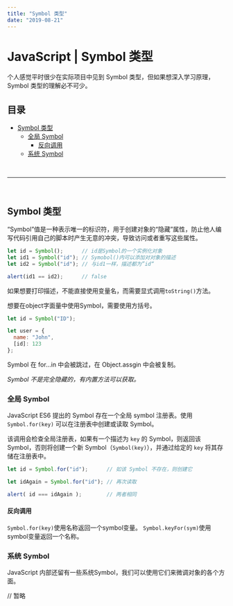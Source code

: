 ```yaml
---
title: "Symbol 类型"
date: "2019-08-21"
---
```


# JavaScript | Symbol 类型

个人感觉平时很少在实际项目中见到 Symbol 类型，但如果想深入学习原理，Symbol 类型的理解必不可少。

## 目录 <!-- omit in toc -->

- [Symbol 类型](#symbol-类型)
  - [全局 Symbol](#全局-symbol)
    - [反向调用](#反向调用)
  - [系统 Symbol](#系统-symbol)

<br>

---

<br>

## Symbol 类型


“Symbol”值是一种表示唯一的标识符，用于创建对象的“隐藏”属性，防止他人编写代码引用自己的脚本时产生无意的冲突，导致访问或者重写这些属性。

```js
let id = Symbol();      // id是Symbol的一个实例化对象
let id1 = Symbol("id"); // Symobol()内可以添加对对象的描述
let id2 = Symbol("id"); // 与id1一样，描述都为”id“

alert(id1 == id2);      // false
```

如果想要打印描述，不能直接使用变量名，而需要显式调用`toString()`方法。

想要在object字面量中使用Symbol，需要使用方括号。

```js
let id = Symbol("ID");

let user = {
  name: "John",
  [id]: 123
};
```

Symbol 在 for...in 中会被跳过，在 Object.assgin 中会被复制。

*Symbol 不是完全隐藏的，有内置方法可以获取。*

### 全局 Symbol

JavaScript ES6 提出的 Symbol 存在一个全局 symbol 注册表。使用 `Symbol.for(key)` 可以在注册表中创建或读取 Symbol。

该调用会检查全局注册表，如果有一个描述为 `key` 的 Symbol，则返回该 Symbol，否则将创建一个新 Symbol（`Symbol(key)`），并通过给定的 `key` 将其存储在注册表中。

```js
let id = Symbol.for("id");      // 如该 Symbol 不存在，则创建它

let idAgain = Symbol.for("id"); // 再次读取

alert( id === idAgain );        // 两者相同
```

#### 反向调用

`Symbol.for(key)`使用名称返回一个symbol变量。
`Symbol.keyFor(sym)`使用symbol变量返回一个名称。

### 系统 Symbol

JavaScript 内部还留有一些系统Symbol，我们可以使用它们来微调对象的各个方面。

// 暂略

<br>
